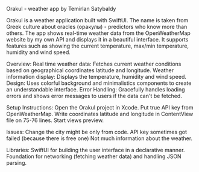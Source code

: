 Orakul - weather app by Temirlan Satybaldy

Orakul is a weather application built with SwiftUI. The name is taken from Greek culture about oracles (оракулы) - predictors who know more than others. The app shows real-time weather data from the OpenWeatherMap website by my own API and displays it in a beautiful interface. It supports features such as showing the current temperature, max/min temperature, humidity and wind speed.

Overview:
Real time weather data: Fetches current weather conditions based on geographical coordinates latitude and longitude.
Weather information display: Displays the temperature, humidity and wind speed.
Design: Uses colorful background and minimalistics components to create an understandable interface.
Error Handling: Gracefully handles loading errors and shows error messages to users if the data can't be fetched.

Setup Instructions:
Open the Orakul project in Xcode.
Put true API key from OpenWeatherMap.
Write coordinates latitude and longitude in ContentView file on 75-76 lines.
Start views preview.

Issues:
	Change the city might be only from code.
	API key sometimes got failed (because there is free one)
	Not much information about the weather.

Libraries:
	SwiftUI for building the user interface in a declarative manner.
Foundation for networking (fetching weather data) and handling JSON parsing.



